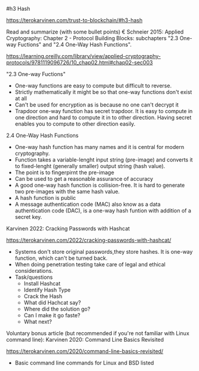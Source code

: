 #h3 Hash

https://terokarvinen.com/trust-to-blockchain/#h3-hash

Read and summarize (with some bullet points) 
€ Schneier 2015: Applied Cryptography: 
Chapter 2 - Protocol Building Blocks: subchapters "2.3 One-way Fuctions" and "2.4 One-Way Hash Functions".

https://learning.oreilly.com/library/view/applied-cryptography-protocols/9781119096726/10_chap02.html#chap02-sec003

"2.3 One-way Fuctions"
- One-way functions are easy to compute but difficult to reverse.
- Strictly mathematically it might be so that one-way functions don't exist at all
- Can't be used for encryption as is because no one can't decrypt it
- Trapdoor one-way function has secret trapdoor. It is easy to compute in one direction and hard to compute it in to other direction. Having secret enables you to compute to other direction easily. 

2.4 One-Way Hash Functions
- One-way hash function has many names and it is central for modern cryptography.
- Function takes a variable-lenght input string (pre-image) and converts it to fixed-lenght (generally smaller) output string (hash value).
- The point is to fingerpirnt the pre-image
- Can be used to get a reasonable assurance of accuracy
- A good one-way hash function is collision-free. It is hard to generate two pre-images with the same hash value.
- A hash function is public
- A message authentication code (MAC) also know as a data authentication code (DAC), is a one-way hash funtion with addition of a secret key.

Karvinen 2022: Cracking Passwords with Hashcat

https://terokarvinen.com/2022/cracking-passwords-with-hashcat/

- Systems don't store original passwords,they store hashes. It is one-way function, which can't be turned back.
- When doing penetration testing take care of legal and ethical considerations.
- Task/questions
	- Install Hashcat
	- Identify Hash Type
	- Crack the Hash
	- What did Hachcat say?
	- Where did the solution go?
	- Can I make it go faste?
	- What next?

Voluntary bonus article (but recommended if you're not familiar with Linux command line): Karvinen 2020: Command Line Basics Revisited

https://terokarvinen.com/2020/command-line-basics-revisited/

- Basic command line commands for Linux and BSD listed

